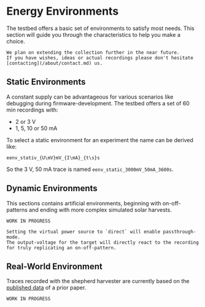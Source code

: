 # Energy Environments

The testbed offers a basic set of environments to satisfy most needs.
This section will guide you through the characteristics to help you make a choice.

```{note}
We plan on extending the collection further in the near future.
If you have wishes, ideas or actual recordings please don't hesitate [contacting](/about/contact.md) us.
```

## Static Environments

A constant supply can be advantageous for various scenarios like debugging during firmware-development.
The testbed offers a set of 60 min recordings with:

- 2 or 3 V
- 1, 5, 10 or 50 mA

To select a static environment for an experiment the name can be derived like:

`eenv_stativ_{U\mV}mV_{I\mA}_{t\s}s`

So the 3 V, 50 mA trace is named `eenv_static_3000mV_50mA_3600s`.

## Dynamic Environments

This sections contains artificial environments, beginning with on-off-patterns and ending with more complex simulated solar harvests.

```{caution}
WORK IN PROGRESS
```

```{tip}
Setting the virtual power source to `direct` will enable passthrough-mode.
The output-voltage for the target will directly react to the recording for truly replicating an on-off-pattern.
```

## Real-World Environment

Traces recorded with the shepherd harvester are currently based on the [published data](https://zenodo.org/records/6383042) of a prior paper.

```{caution}
WORK IN PROGRESS
```
